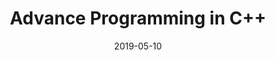 ---
title: "Advance Programming in C++"
collection: courses
permalink: /courses/Advance_Programming_in_C++
venue: "ShanghaiTech University"
date: 2019-05-10
location: "Shanghai, China"
---